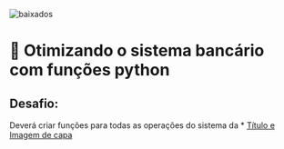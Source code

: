 ![baixados](https://github.com/M3ndezz/Desafio-Criando-um-sistema-bancario-com-Python/assets/121885868/65e45012-e454-4d3f-9e38-1e25dd87413d)
# 🏦 Otimizando o sistema bancário com funções python


## Desafio:

Deverá criar funções para todas as operações do sistema da * [Título e Imagem de capa](#Título-e-Imagem-de-capa)
